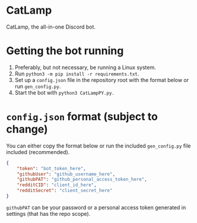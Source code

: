 # CatLamp
 CatLamp, the all-in-one Discord bot.

# Getting the bot running
 1. Preferably, but not necessary, be running a Linux system.
 2. Run `python3 -m pip install -r requirements.txt`.
 3. Set up a `config.json` file in the repository root with the format below or run `gen_config.py`.
 4. Start the bot with `python3 CatLampPY.py.`

# `config.json` format (subject to change)
You can either copy the format below or run the included `gen_config.py` file included (recommended).
```json
{
	"token": "bot_token_here",
	"githubUser": "github_username_here",
	"githubPAT": "github_personal_access_token_here",
	"redditCID": "client_id_here",
	"redditSecret": "client_secret_here"
}
```
`githubPAT` can be your password or a personal access token generated in settings (that has the repo scope).